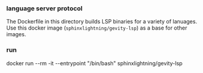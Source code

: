 ### language server protocol

The Dockerfile in this directory builds LSP binaries for a variety of lanuages. Use this docker image (`sphinxlightning/gevity-lsp`) as a base for other images.

### run

docker run --rm -it --entrypoint "/bin/bash" sphinxlightning/gevity-lsp

